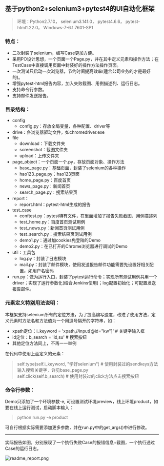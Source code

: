 ## 基于python2+selenium3+pytest4的UI自动化框架

>环境：Python2.7.10， selenium3.141.0， pytest4.6.6， pytest-html1.22.0， Windows-7-6.1.7601-SP1

### 特点：
- 二次封装了selenium，编写Case更加方便。  
- 采用PO设计思想，一个页面一个Page.py，并在其中定义元素和操作方法；在TestCase中直接调用页面中封装好的操作方法操作页面。  
- 一次测试只启动一次浏览器，节约时间提高效率(适合公司业务的才是最好的)。  
- 增强pytest-html报告内容，加入失败截图、用例描述列、运行日志。
- 支持命令行参数。
- 支持邮件发送报告。

### 目录结构：  
- config  
  - config.py：存放全局变量，各种配置、driver等  
- drive：各浏览器驱动文件，如chromedriver.exe  
- file
  - download：下载文件夹
  - screenshot：截图文件夹  
  - upload：上传文件夹     
- page_object：一个页面一个.py，存放页面对象、操作方法 
  - base_page.py：基础页面，封装了selenium的各种操作
  - hao123_page.py：hao123页面  
  - home_page.py：百度首页 
  - news_page.py：新闻首页  
  - search_page.py：搜索结果页 
- report：
  - report.html：pytest-html生成的报告   
- test_case
  - conftest.py：pytest特有文件，在里面增加了报告失败截图、用例描述列
  - test_home.py：百度首页测试用例
  - test_news.py：新闻首页测试用例
  - test_search.py：搜索结果页测试用例
  - demo1.py：通过加cookies免登陆的Demo
  - demo2.py：在已打开的Chrome浏览器进行调试的Demo
- util：工具包  
  - log.py：封装了日志模块
  - mail.py：封装了邮件模块，使用发送报告邮件功能需要先设置好相关配置，如用户名密码
- run.py：做为运行入口，封装了pytest运行命令；实现所有测试用例共用一个driver；实现了运行参数化(结合Jenkins使用)；log配置初始化；可配置发送报告邮件。  

### 元素定义特别用法说明：
本框架支持selenium所有的定位方法，为了提高编写速度，改进了使用方法，定义元素时方法名和方法值为一个用逗号隔开的字符串，如：
- xpath定位：i_keyword = 'xpath,//input[@id="kw"]'  # 关键字输入框
- id定位：b_search = 'id,su'  # 搜索按钮
- 其他定位方法同上，不再一一举例

在代码中使用上面定义的元素：
> self.type(self.i_keyword, "学好selenium") # 使用封装过的sendkeys方法输入搜索关键字，详见base_page.py  
> self.click(self.b_search) # 使用封装过的click方法点击搜索按钮

 ### 命令行参数：  
 Demo只添加了一个环境参数-e, 可设置测试环境preview，线上环境product，如要在线上运行测试，启动脚本输入：
 > python run.py -e product  
 
 可自行根据实际需要添加更多参数，并在run.py中的get_args()中进行修改。
 
----------------------------------------------------------------------------
实际报告如图，分别展现了一个执行失败Case的报错信息+截图，一个执行通过Case的运行日志。

![readme_report.png](https://github.com/songzhenhua/selenium_ui_auto/blob/master/readme_report.png)

